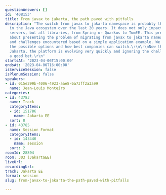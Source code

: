 ```yaml
---
questionAnswers: []
id: '408153'
title: From javax to jakarta, the path paved with pitfalls
description: "The switch from javax to jakarta namespace is probably the biggest change
  in the Java ecosystem over the last 20 years. It does not only impact Java EE application
  servers, but all libraries, from Spring or Quarkus to TomEE. This presentation is
  about presenting the problem of migrating from javax to jakarta namespace. The pitfalls
  and challenges encountered based on a simple application example. We will go through
  the possible options and how best companies can switch.\r\n\r\nNow that we are in
  Jakarta, the platform is evolving very quickly and ignoring the challenge isn’t
  a good bet.\r\n"
startsAt: '2023-04-06T15:00:00'
endsAt: '2023-04-06T16:00:00'
isServiceSession: false
isPlenumSession: false
speakers:
- id: 015e299b-4006-4923-aae8-6a73ff2a3a99
  name: Jean-Louis Monteiro
categories:
- id: 43783
  name: Track
  categoryItems:
  - id: 151786
    name: Jakarta EE
  sort: 0
- id: 43785
  name: Session Format
  categoryItems:
  - id: 143440
    name: session
  sort: 2
roomId: 28894
room: 303 (JakartaEE)
liveUrl: 
recordingUrl: 
track: Jakarta EE
format: session
slug: from-javax-to-jakarta-the-path-paved-with-pitfalls

---
```

